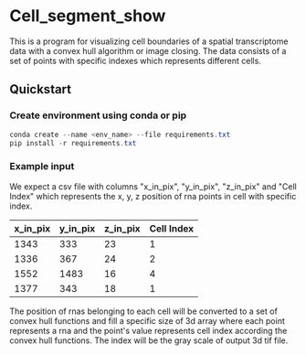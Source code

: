 # Cell_segment_show

This is a program for visualizing cell boundaries of a spatial transcriptome data with a convex hull algorithm or image closing. The data consists of a set of points with specific indexes which represents different cells.

## Quickstart

### Create environment using conda or pip

```powershell
conda create --name <env_name> --file requirements.txt
pip install -r requirements.txt
```

### Example input

We expect a csv file with columns "x_in_pix", "y_in_pix", "z_in_pix" and "Cell Index" which represents the x, y, z position of rna points in cell with specific index.

| x_in_pix | y_in_pix | z_in_pix | Cell Index |
| -------- | -------- | -------- | ---------- |
| 1343     | 333      | 23       | 1          |
| 1336     | 367      | 24       | 2          |
| 1552     | 1483     | 16       | 4          |
| 1377     | 343      | 18       | 1          |

The position of rnas belonging to each cell will be converted to a set of convex hull functions and fill a specific size of 3d array where each point represents a rna and the point's value represents cell index according the convex hull functions. The index will be the gray scale of output 3d tif file.
